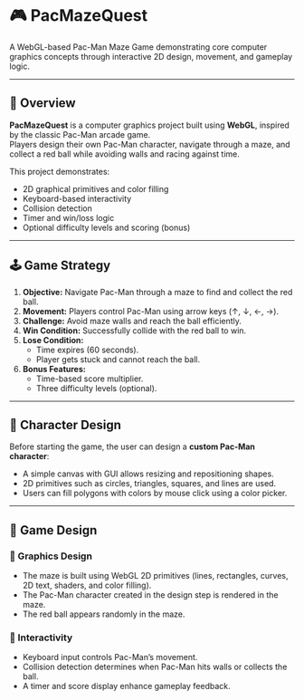 # 🎮 PacMazeQuest

A WebGL-based Pac-Man Maze Game demonstrating core computer graphics concepts through interactive 2D design, movement, and gameplay logic.

---

## 🧩 Overview

**PacMazeQuest** is a computer graphics project built using **WebGL**, inspired by the classic Pac-Man arcade game.  
Players design their own Pac-Man character, navigate through a maze, and collect a red ball while avoiding walls and racing against time.

This project demonstrates:
- 2D graphical primitives and color filling
- Keyboard-based interactivity
- Collision detection
- Timer and win/loss logic
- Optional difficulty levels and scoring (bonus)

---

## 🕹️ Game Strategy

1. **Objective:** Navigate Pac-Man through a maze to find and collect the red ball.  
2. **Movement:** Players control Pac-Man using arrow keys (↑, ↓, ←, →).  
3. **Challenge:** Avoid maze walls and reach the ball efficiently.  
4. **Win Condition:** Successfully collide with the red ball to win.  
5. **Lose Condition:**  
   - Time expires (60 seconds).  
   - Player gets stuck and cannot reach the ball.  
6. **Bonus Features:**  
   - Time-based score multiplier.  
   - Three difficulty levels (optional).  

---

## 🎨 Character Design

Before starting the game, the user can design a **custom Pac-Man character**:
- A simple canvas with GUI allows resizing and repositioning shapes.  
- 2D primitives such as circles, triangles, squares, and lines are used.  
- Users can fill polygons with colors by mouse click using a color picker.  

---

## 🧱 Game Design

### 🔹 Graphics Design
- The maze is built using WebGL 2D primitives (lines, rectangles, curves, 2D text, shaders, and color filling).
- The Pac-Man character created in the design step is rendered in the maze.
- The red ball appears randomly in the maze.

### 🔹 Interactivity
- Keyboard input controls Pac-Man’s movement.
- Collision detection determines when Pac-Man hits walls or collects the ball.
- A timer and score display enhance gameplay feedback.
